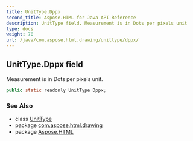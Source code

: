 ```yaml
---
title: UnitType.Dppx
second_title: Aspose.HTML for Java API Reference
description: UnitType field. Measurement is in Dots per pixels unit
type: docs
weight: 70
url: /java/com.aspose.html.drawing/unittype/dppx/
---
```

## UnitType.Dppx field

Measurement is in Dots per pixels unit.

```java
public static readonly UnitType Dppx;
```

### See Also

* class [UnitType](../)
* package [com.aspose.html.drawing](../../unittype/)
* package [Aspose.HTML](../../../)
